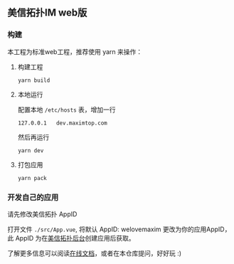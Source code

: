 ## 美信拓扑IM web版

### 构建
本工程为标准web工程，推荐使用 yarn 来操作：

1. 构建工程 
    ```
    yarn build
    ```
2. 本地运行

    配置本地 ```/etc/hosts``` 表，增加一行
    ```
    127.0.0.1   dev.maximtop.com  
    ```
    然后再运行
    ```
    yarn dev
    ```
3. 打包应用
    ```
    yarn pack
    ```

### 开发自己的应用

请先修改美信拓扑 AppID

打开文件 ```./src/App.vue```, 将默认 AppID: welovemaxim 更改为你的应用AppID，此 AppID 为在[美信拓扑后台](https://console.maximtop.com/)创建应用后获取。

了解更多信息可以阅读[在线文档](https://www.maximtop.com/docs/)，或者在本仓库提问，好好玩 :)
